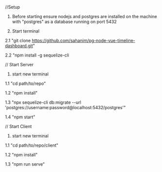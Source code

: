 //Setup

1. Before starting ensure nodejs and postgres are installed on the machine with "postgres" as a database running on port 5432

2. Start terminal

  2.1 "git clone https://github.com/sahanim/pg-node-vue-timeline-dashboard.git"

  2.2 "npm install -g sequelize-cli



// Start Server

1. start new terminal

  1.1 "cd path/to/repo"

  1.2 "npm install"

  1.3 "npx sequelize-cli db:migrate --url 'postgres://username:password@localhost:5432/postgres'"

  1.4 "npm start"
  


// Start Client

1. start new terminal

  1.1 "cd path/to/repo/client"

  1.2 "npm install"

  1.3 "npm run serve"
